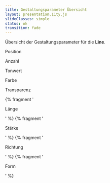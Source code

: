 ```yaml
---
title: Gestaltungsparameter Übersicht
layout: presentation.11ty.js
slideClasses: simple
status: ok
transition: fade
---
```


Übersicht der Gestaltungsparameter für die **Line**.
 
<p class="list">Position</p>
<p class="list">Anzahl</p>
<p class="list">Tonwert</p>
<p class="list">Farbe</p>
<p class="list">Transparenz</p>
{% fragment '<p class="list">Länge</p>' %}
{% fragment '<p class="list">Stärke</p>' %}
{% fragment '<p class="list">Richtung</p>' %}
{% fragment '<p class="list">Form</p>' %}
